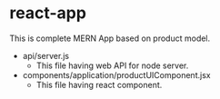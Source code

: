 # react-app
This is complete MERN App based on product model.

  - api/server.js
    - This file having web API for node server.
  - components/application/productUIComponent.jsx
    - This file having react component.

